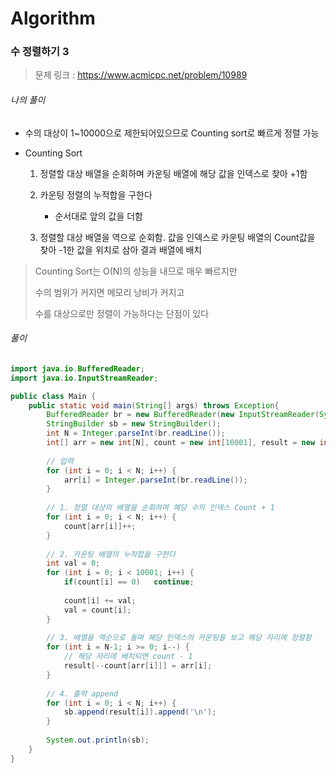 # Algorithm

### 수 정렬하기 3

> 문제 링크 : https://www.acmicpc.net/problem/10989



###### 나의 풀이

* 수의 대상이 1~10000으로 제한되어있으므로 Counting sort로 빠르게 정렬 가능

* Counting Sort

  1. 정렬할 대상 배열을 순회하며 카운팅 배열에 해당 값을 인덱스로 찾아 +1함
  2. 카운팅 정렬의 누적합을 구한다
     * 순서대로 앞의 값을 더함

  3. 정렬할 대상 배열을 역으로 순회함. 값을 인덱스로 카운팅 배열의 Count값을 찾아 -1한 값을 위치로 삼아 결과 배열에 배치



> Counting Sort는 O(N)의 성능을 내므로 매우 빠르지만
>
> 수의 범위가 커지면 메모리 낭비가 커지고
>
> 수를 대상으로만 정렬이 가능하다는 단점이 있다




###### 풀이

~~~java
import java.io.BufferedReader;
import java.io.InputStreamReader;

public class Main {
	public static void main(String[] args) throws Exception{
		BufferedReader br = new BufferedReader(new InputStreamReader(System.in));
		StringBuilder sb = new StringBuilder();
		int N = Integer.parseInt(br.readLine());
		int[] arr = new int[N], count = new int[10001], result = new int[N];
		
		// 입력
		for (int i = 0; i < N; i++) {
			arr[i] = Integer.parseInt(br.readLine());
		}
		
		// 1. 정렬 대상의 배열을 순회하며 해당 수의 인덱스 Count + 1
		for (int i = 0; i < N; i++) {
			count[arr[i]]++;
		}
		
		// 2. 카운팅 배열의 누적합을 구한다
		int val = 0;
		for (int i = 0; i < 10001; i++) {
			if(count[i] == 0)	continue;
			
			count[i] += val;
			val = count[i];
		}
		
		// 3. 배열을 역순으로 돌며 해당 인덱스의 카운팅을 보고 해당 자리에 정렬함
		for (int i = N-1; i >= 0; i--) {
			// 해당 자리에 배치되면 count - 1
			result[--count[arr[i]]] = arr[i];
		}
		
		// 4. 출력 append
		for (int i = 0; i < N; i++) {
			sb.append(result[i]).append('\n');
		}
		
		System.out.println(sb);
	}
}
~~~